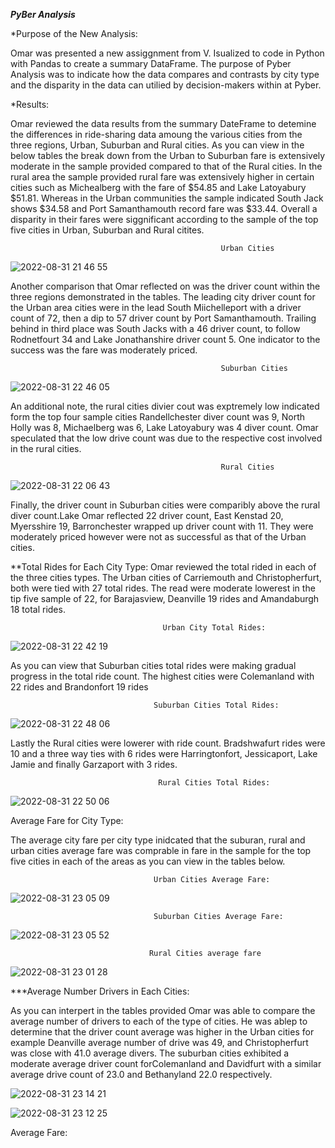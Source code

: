 ***PyBer Analysis*** 


*Purpose of the New Analysis:

  Omar was presented a new assiggnment from V. Isualized to code in Python with Pandas to create a summary DataFrame. The purpose of Pyber Analysis was to  indicate how the data compares and contrasts by city type and the disparity in the data can utilied by decision-makers within at Pyber. 

*Results: 

  Omar reviewed the data results from the summary DateFrame to detemine the differences in ride-sharing data amoung the various cities from the three regions, Urban, Suburban and Rural cities. As you can view in the below tables the break down from the Urban to Suburban fare is extensively moderate in the sample provided compared to that of the Rural cities. In the rural area the sample provided rural fare was extensively higher in certain cities such as Michealberg with the fare of $54.85 and Lake Latoyabury $51.81. Whereas in the Urban communities the sample indicated South Jack shows $34.58 and Port Samanthamouth record fare was $33.44. Overall a disparity in their fares were siggnificant according to the sample of the top five cities in Urban, Suburban and Rural citites.
 
 
                                                   Urban Cities
 ![2022-08-31 21 46 55](https://user-images.githubusercontent.com/107796290/187815085-d5843a1f-e9d7-47f8-92d1-1834ac11d0ee.png)



 Another comparison that Omar reflected on was the driver count within the three regions demonstrated in the tables. The leading city  driver count for the Urban area cities were in the lead South Miichelleport with a driver count of 72, then a dip to 57 driver count by Port Samanthamouth. Trailing behind in third place was South Jacks with a 46 driver count, to follow Rodnetfourt 34 and Lake Jonathanshire driver count 5. One indicator to the success was the fare was moderately priced. 
 
                                                   Suburban Cities
 ![2022-08-31 22 46 05](https://user-images.githubusercontent.com/107796290/187821274-2683884c-9898-48c8-af59-2f1a8e74908b.png)

 
 An additional note, the rural cities divier cout was exptremely low indicated form the top four sample cities Randellchester diver count was 9, North Holly was 8, Michaelberg was 6, Lake Latoyabury was 4 diver count. Omar speculated that the low drive count was due to the respective cost involved in the rural cities. 
 
                                                   Rural Cities
 ![2022-08-31 22 06 43](https://user-images.githubusercontent.com/107796290/187816973-d7a60b4a-bf77-4c46-8275-cf52f8394e64.png)

Finally, the driver count in Suburban cities were comparibly above the rural diver count.Lake Omar reflected  22 driver count, East Kenstad 20, Myersshire 19, Barronchester wrapped up driver count with 11. They were moderately priced however were not as successful as that of the Urban cities.


**Total Rides for Each City Type:
  Omar reviewed the total rided in each of the three cities types. The Urban cities of Carriemouth and Christopherfurt, both were tied with 27 total rides. The read were moderate lowerest in the tip five sample of 22, for Barajasview, Deanville 19 rides and Amandaburgh 18 total rides. 

                                      Urban City Total Rides:
![2022-08-31 22 42 19](https://user-images.githubusercontent.com/107796290/187820926-8b613b86-7789-469f-b1a7-b338aab40164.png)

As you can view that Suburban cities total rides were making gradual progress in the total ride count. The highest cities were Colemanland with 22 rides and Brandonfort 19 rides

                                    Suburban Cities Total Rides:
![2022-08-31 22 48 06](https://user-images.githubusercontent.com/107796290/187821541-ed448f08-c4e2-44e0-a8e7-5a0ad8fc9111.png)

Lastly the Rural cities were lowerer with ride count. Bradshwafurt rides were 10 and a three way ties with 6 rides were Harringtonfort, Jessicaport, Lake Jamie and finally Garzaport with 3 rides. 

                                     Rural Cities Total Rides:
![2022-08-31 22 50 06](https://user-images.githubusercontent.com/107796290/187821759-b40698a3-7cbf-4aa5-b6b0-352cd8330b15.png)




Average Fare for City Type:

The average city fare per city type inidcated that the suburan, rural and urban cities average fare was comprable in fare in the sample for the top five cities in each of the areas as you can view in the tables below.

                                    Urban Cities Average Fare:
![2022-08-31 23 05 09](https://user-images.githubusercontent.com/107796290/187823377-67a13183-411e-41a6-948c-175a5b87914e.png)

                                    
                                    
                                    
                                    Suburban Cities Average Fare:
![2022-08-31 23 05 52](https://user-images.githubusercontent.com/107796290/187823479-b9d51a7c-9937-4078-ae6a-5316d93be0ec.png)


                                   Rural Cities average fare
![2022-08-31 23 01 28](https://user-images.githubusercontent.com/107796290/187822996-62695017-215d-4fcf-bfec-262c28d23d01.png)







***Average Number Drivers in Each Cities:


As you can interpert in the tables provided Omar was able to compare the average number of drivers to each of the type of cities. He was ablep to determine that the driver count average was higher in the Urban cities for example Deanville average number of drive was 49, and Christopherfurt was close with 41.0 average divers. The suburban cities exhibited a moderate average driver count forColemanland and Davidfurt with a similar average drive count of 23.0 and  Bethanyland 22.0 respectively. 


![2022-08-31 23 14 21](https://user-images.githubusercontent.com/107796290/187824311-13dbeb94-8840-4724-a18c-8896cf3f9908.png)




![2022-08-31 23 12 25](https://user-images.githubusercontent.com/107796290/187824183-de1a8e68-400e-4b7b-aaea-f189a90f582c.png)







Average Fare: 
